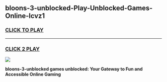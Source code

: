 
## bloons-3-unblocked-Play-Unblocked-Games-Online-lcvz1
<h3>
<a href="https://premium76.site?title=bloons-3-unblocked&ref=25A">CLICK TO PLAY</a></h3>
<hr>

<h3>
<a href="https://premium76.site?title=bloons-3-unblocked&ref=25A">CLICK 2 PLAY</a>
  
</h3>

<a href="https://premium76.site?title=bloons-3-unblocked&ref=25A"><img src="https://clearcache.store/games.png"></a>


**bloons-3-unblocked games unblocked: Your Gateway to Fun and Accessible Online Gaming**
